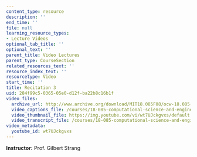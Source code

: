 ```yaml
---
content_type: resource
description: ''
end_time: ''
file: null
learning_resource_types:
- Lecture Videos
optional_tab_title: ''
optional_text: ''
parent_title: Video Lectures
parent_type: CourseSection
related_resources_text: ''
resource_index_text: ''
resourcetype: Video
start_time: ''
title: Recitation 3
uid: 284f99c5-0365-05e0-d12f-ba22b8c16b1f
video_files:
  archive_url: http://www.archive.org/download/MIT18.085F08/ocw-18.085-f08-rec03_300k.mp4
  video_captions_file: /courses/18-085-computational-science-and-engineering-i-fall-2008/8dcbe81633375d31b1f00309a6c1692f_wt7UJckgvxs.vtt
  video_thumbnail_file: https://img.youtube.com/vi/wt7UJckgvxs/default.jpg
  video_transcript_file: /courses/18-085-computational-science-and-engineering-i-fall-2008/98be52e00e3b22b6479ae65725a213d9_wt7UJckgvxs.pdf
video_metadata:
  youtube_id: wt7UJckgvxs
---
```


**Instructor:** Prof. Gilbert Strang